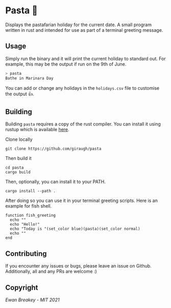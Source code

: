 # Pasta 🍝
Displays the pastafarian holiday for the current date. A small program written in rust and intended for use as part of a terminal greeting message.

## Usage
Simply run the binary and it will print the current holiday to standard out. For example, this may be the output if run on the 9th of June.

```bash
> pasta
Bathe in Marinara Day
```

You can add or change any holidays in the `holidays.csv` file to customise the output :thumbsup:.

## Building

Building `pasta` requires a copy of the rust compiler. You can install it using rustup which is available [here](https://www.rust-lang.org/tools/install).

Clone locally
```
git clone https://github.com/giraugh/pasta
```

Then build it
```
cd pasta
cargo build
```

Then, optionally, you can install it to your PATH.
```
cargo install --path .
```

After doing so you can use it in your terminal greeting scripts. Here is an example for fish shell.
```fish
function fish_greeting
  echo ""
  echo "Hello!"
  echo "Today is "(set_color blue)(pasta)(set_color normal)
  echo ""
end
```

## Contributing
If you encounter any issues or bugs, please leave an issue on Github. Additionally, all and any PRs are welcome :)


## Copyright
*Ewan Breakey - MIT 2021*
